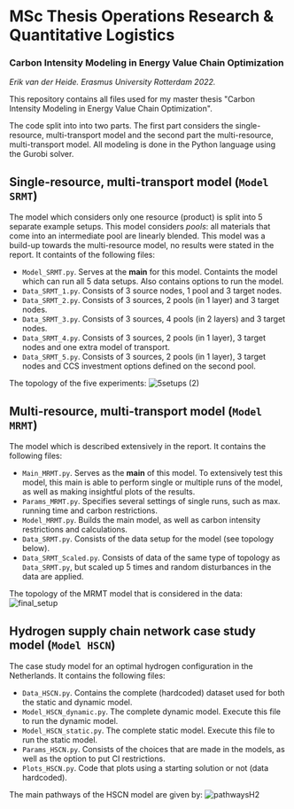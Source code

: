 # MSc Thesis Operations Research & Quantitative Logistics
### Carbon Intensity Modeling in Energy Value Chain Optimization
*Erik van der Heide. Erasmus University Rotterdam 2022.*

This repository contains all files used for my master thesis "Carbon Intensity Modeling in Energy Value Chain Optimization".

The code split into into two parts. The first part considers the single-resource, multi-transport model and the second part the multi-resource, multi-transport model. All modeling is done in the Python language using the Gurobi solver.


## Single-resource, multi-transport model (```Model SRMT```)
The model which considers only one resource (product) is split into 5 separate example setups. This model considers *pools*: all materials that come into an intermediate pool are linearly blended. This model was a build-up towards the multi-resource model, no results were stated in the report. It containts of the following files:
* ```Model_SRMT.py```. Serves at the **main** for this model. Containts the model which can run all 5 data setups. Also contains options to run the model. 
* ```Data_SRMT_1.py```. Consists of 3 source nodes, 1 pool and 3 target nodes.
* ```Data_SRMT_2.py```. Consists of 3 sources, 2 pools (in 1 layer) and 3 target nodes.
* ```Data_SRMT_3.py```. Consists of 3 sources, 4 pools (in 2 layers) and 3 target nodes.
* ```Data_SRMT_4.py```. Consists of 3 sources, 2 pools (in 1 layer), 3 target nodes and one extra model of transport.
* ```Data_SRMT_5.py```. Consists of 3 sources, 2 pools (in 1 layer), 3 target nodes and CCS investment options defined on the second pool.

The topology of the five experiments:
![5setups (2)](https://user-images.githubusercontent.com/75078739/178499245-e3a81d48-622b-4cdb-8bd6-9de10eb12f7d.jpg)


## Multi-resource, multi-transport model (```Model MRMT```)
The model which is described extensively in the report. It contains the following files:
* ```Main_MRMT.py```. Serves as the **main** of this model. To extensively test this model, this main is able to perform single or multiple runs of the model, as well as making insightful plots of the results.
* ```Params_MRMT.py```. Specifies several settings of single runs, such as max. running time and carbon restrictions.
* ```Model_MRMT.py```. Builds the main model, as well as carbon intensity restrictions and calculations. 
* ```Data_SRMT.py```. Consists of the data setup for the model (see topology below).
* ```Data_SRMT_Scaled.py```. Consists of data of the same type of topology as ```Data_SRMT.py```, but scaled up 5 times and random disturbances in the data are applied.

The topology of the MRMT model that is considered in the data: 
![final_setup](https://user-images.githubusercontent.com/75078739/176399010-dc961d8e-abca-42a3-b799-a092e74f72fa.jpg)


## Hydrogen supply chain network case study model (```Model HSCN```)
The case study model for an optimal hydrogen configuration in the Netherlands. It contains the following files:
* ```Data_HSCN.py```. Contains the complete (hardcoded) dataset used for both the static and dynamic model.
* ```Model_HSCN_dynamic.py```. The complete dynamic model. Execute this file to run the dynamic model.
* ```Model_HSCN_static.py```. The complete static model. Execute this file to run the static model.
* ```Params_HSCN.py```. Consists of the choices that are made in the models, as well as the option to put CI restrictions.
* ```Plots_HSCN.py```. Code that plots using a starting solution or not (data hardcoded).

The main pathways of the HSCN model are given by:
![pathwaysH2](https://user-images.githubusercontent.com/75078739/188835006-22dd2b93-1954-41ac-b70c-abe42c34df6c.jpg)

